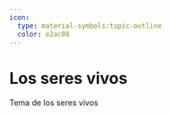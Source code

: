 ```yaml
---
icon: 
  type: material-symbols:topic-outline
  color: e2ac08 
---
```

# Los seres vivos

Tema de los seres vivos
